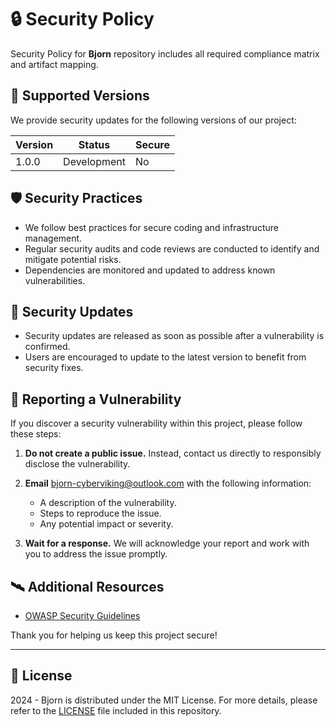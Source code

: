 # 🔒 Security Policy

Security Policy for **Bjorn** repository includes all required compliance matrix and artifact mapping.

## 🧮 Supported Versions

We provide security updates for the following versions of our project:

| Version | Status      | Secure |
| ------- |-------------| ------ |
| 1.0.0   | Development | No     |

## 🛡️ Security Practices

- We follow best practices for secure coding and infrastructure management.
- Regular security audits and code reviews are conducted to identify and mitigate potential risks.
- Dependencies are monitored and updated to address known vulnerabilities.

## 📲 Security Updates

- Security updates are released as soon as possible after a vulnerability is confirmed.
- Users are encouraged to update to the latest version to benefit from security fixes.

## 🚨 Reporting a Vulnerability

If you discover a security vulnerability within this project, please follow these steps:

1. **Do not create a public issue.** Instead, contact us directly to responsibly disclose the vulnerability.

2. **Email** [bjorn-cyberviking@outlook.com](mailto:bjorn-cyberviking@outlook.com) with the following information:

   - A description of the vulnerability.
   - Steps to reproduce the issue.
   - Any potential impact or severity.

3. **Wait for a response.** We will acknowledge your report and work with you to address the issue promptly.

## 🛰️ Additional Resources

- [OWASP Security Guidelines](https://owasp.org/)

Thank you for helping us keep this project secure!

---

## 📜 License

2024 - Bjorn is distributed under the MIT License. For more details, please refer to the [LICENSE](LICENSE) file included in this repository.
